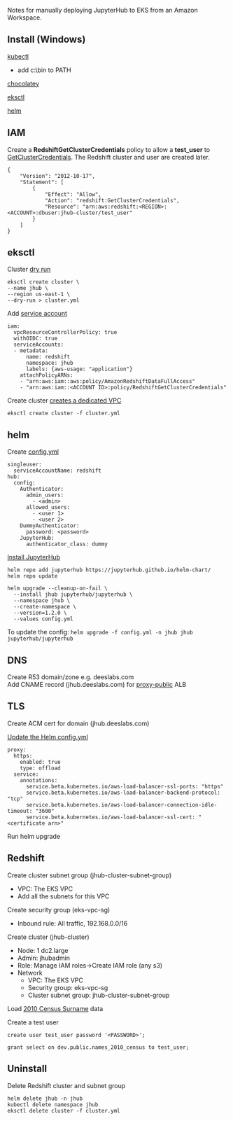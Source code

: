 Notes for manually deploying JupyterHub to EKS from an Amazon Workspace.

## Install (Windows)

[kubectl](https://docs.aws.amazon.com/eks/latest/userguide/install-kubectl.html) 

- add c:\bin to PATH

[chocolatey](https://chocolatey.org/install)  

[eksctl](https://docs.aws.amazon.com/eks/latest/userguide/eksctl.html)

[helm](https://docs.aws.amazon.com/eks/latest/userguide/helm.html)  

## IAM

Create a **RedshiftGetClusterCredentials** policy to allow a **test_user** to [GetClusterCredentials](https://docs.aws.amazon.com/redshift/latest/mgmt/generating-iam-credentials-role-permissions.html).  The Redshift cluster and user are created later.


```
{
    "Version": "2012-10-17",
    "Statement": [
        {
            "Effect": "Allow",
            "Action": "redshift:GetClusterCredentials",
            "Resource": "arn:aws:redshift:<REGION>:<ACCOUNT>:dbuser:jhub-cluster/test_user"
        }
    ]
}
```

## eksctl

Cluster [dry run](https://eksctl.io/usage/dry-run/)  

```
eksctl create cluster \
--name jhub \
--region us-east-1 \
--dry-run > cluster.yml
```

Add [service account](https://eksctl.io/usage/iamserviceaccounts/#usage-with-config-files)

```
iam:
  vpcResourceControllerPolicy: true
  withOIDC: true
  serviceAccounts:
  - metadata:
      name: redshift
      namespace: jhub
      labels: {aws-usage: "application"}
    attachPolicyARNs:
    - "arn:aws:iam::aws:policy/AmazonRedshiftDataFullAccess"
    - "arn:aws:iam::<ACCOUNT ID>:policy/RedshiftGetClusterCredentials"
```
Create cluster [creates a dedicated VPC](https://eksctl.io/usage/vpc-networking/)

`eksctl create cluster -f cluster.yml`

## helm

Create [config.yml](https://zero-to-jupyterhub.readthedocs.io/en/latest/resources/reference.html)

```
singleuser:
  serviceAccountName: redshift
hub:
  config:
    Authenticator:
      admin_users:
        - <admin>
      allowed_users:
        - <user 1>
        - <user 2>
    DummyAuthenticator:
      password: <password>
    JupyterHub:
      authenticator_class: dummy
```

[Install JupyterHub](https://zero-to-jupyterhub.readthedocs.io/en/latest/jupyterhub/installation.html)
```
helm repo add jupyterhub https://jupyterhub.github.io/helm-chart/
helm repo update

helm upgrade --cleanup-on-fail \
  --install jhub jupyterhub/jupyterhub \
  --namespace jhub \
  --create-namespace \
  --version=1.2.0 \
  --values config.yml
```
To update the config: `helm upgrade -f config.yml -n jhub jhub jupyterhub/jupyterhub`

## DNS 
Create R53 domain/zone e.g. deeslabs.com  
Add CNAME record (jhub.deeslabs.com) for [proxy-public](https://zero-to-jupyterhub.readthedocs.io/en/latest/administrator/security.html#set-up-your-domain) ALB

## TLS

Create ACM cert for domain (jhub.deeslabs.com)  

[Update the Helm config.yml](https://zero-to-jupyterhub.readthedocs.io/en/latest/administrator/security.html#off-loading-ssl-to-a-load-balancer)  
```
proxy:
  https:
    enabled: true
    type: offload
  service:
    annotations:
      service.beta.kubernetes.io/aws-load-balancer-ssl-ports: "https"
      service.beta.kubernetes.io/aws-load-balancer-backend-protocol: "tcp"
      service.beta.kubernetes.io/aws-load-balancer-connection-idle-timeout: "3600"
      service.beta.kubernetes.io/aws-load-balancer-ssl-cert: "<certificate arn>"
```
Run helm upgrade

## Redshift
Create cluster subnet group (jhub-cluster-subnet-group)
- VPC:  The EKS VPC
- Add all the subnets for this VPC

Create security group (eks-vpc-sg)
- Inbound rule: All traffic, 192.168.0.0/16

Create cluster (jhub-cluster)
- Node:  1 dc2.large
- Admin:  jhubadmin
- Role: Manage IAM roles->Create IAM role (any s3)
- Network
  - VPC: The EKS VPC
  - Security group: eks-vpc-sg
  - Cluster subnet group: jhub-cluster-subnet-group

Load [2010 Census Surname](https://www.census.gov/topics/population/genealogy/data/2010_surnames.html) data

Create a test user
```
create user test_user password '<PASSWORD>';

grant select on dev.public.names_2010_census to test_user;
```
## Uninstall

Delete Redshift cluster and subnet group
```
helm delete jhub -n jhub
kubectl delete namespace jhub
eksctl delete cluster -f cluster.yml
```